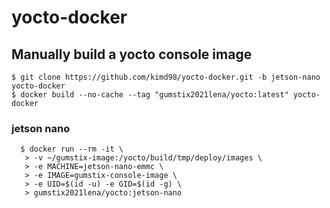 # yocto-docker

## Manually build a yocto console image
```
$ git clone https://github.com/kimd98/yocto-docker.git -b jetson-nano yocto-docker
$ docker build --no-cache --tag "gumstix2021lena/yocto:latest" yocto-docker
```

  ### jetson nano
```
  $ docker run --rm -it \
   > -v ~/gumstix-image:/yocto/build/tmp/deploy/images \
   > -e MACHINE=jetson-nano-emmc \
   > -e IMAGE=gumstix-console-image \
   > -e UID=$(id -u) -e GID=$(id -g) \
   > gumstix2021lena/yocto:jetson-nano
 ```

